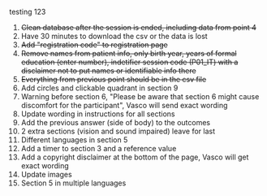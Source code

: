 testing 123

1. ~~Clean database after the session is ended, including data from point 4~~
2. Have 30 minutes to download the csv or the data is lost
3. ~~Add "registration code" to registration page~~
4. ~~Remove names from patient info, only birth year, years of formal education (enter number), indetifier session code (P01_IT) with a disclaimer not to put names or identifiable info there~~
5. ~~Everything from previous point should be in the csv file~~
6. Add circles and clickable quadrant in section 9
7. Warning before section 6, "Please be aware that section 6 might cause discomfort for the participant", Vasco will send exact wording
8. Update wording in instructions for all sections
9.  Add the previous answer (side of body) to the outcomes
10. 2 extra sections (vision and sound impaired) leave for last
11. Different languages in section 5
12. Add a timer to section 3 and a reference value
13. Add a copyright disclaimer at the bottom of the page, Vasco will get exact wording
14. Update images
15. Section 5 in multiple languages